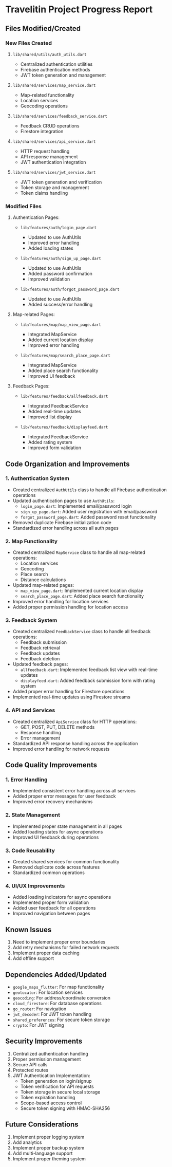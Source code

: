 # Travelitin Project Progress Report

## Files Modified/Created

### New Files Created
1. `lib/shared/utils/auth_utils.dart`
   - Centralized authentication utilities
   - Firebase authentication methods
   - JWT token generation and management

2. `lib/shared/services/map_service.dart`
   - Map-related functionality
   - Location services
   - Geocoding operations

3. `lib/shared/services/feedback_service.dart`
   - Feedback CRUD operations
   - Firestore integration

4. `lib/shared/services/api_service.dart`
   - HTTP request handling
   - API response management
   - JWT authentication integration

5. `lib/shared/services/jwt_service.dart`
   - JWT token generation and verification
   - Token storage and management
   - Token claims handling

### Modified Files
1. Authentication Pages:
   - `lib/features/auth/login_page.dart`
     - Updated to use AuthUtils
     - Improved error handling
     - Added loading states

   - `lib/features/auth/sign_up_page.dart`
     - Updated to use AuthUtils
     - Added password confirmation
     - Improved validation

   - `lib/features/auth/forgot_password_page.dart`
     - Updated to use AuthUtils
     - Added success/error handling

2. Map-related Pages:
   - `lib/features/map/map_view_page.dart`
     - Integrated MapService
     - Added current location display
     - Improved error handling

   - `lib/features/map/search_place_page.dart`
     - Integrated MapService
     - Added place search functionality
     - Improved UI feedback

3. Feedback Pages:
   - `lib/features/feedback/allfeedback.dart`
     - Integrated FeedbackService
     - Added real-time updates
     - Improved list display

   - `lib/features/feedback/displayfeed.dart`
     - Integrated FeedbackService
     - Added rating system
     - Improved form validation

## Code Organization and Improvements

### 1. Authentication System
- Created centralized `AuthUtils` class to handle all Firebase authentication operations
- Updated authentication pages to use `AuthUtils`:
  - `login_page.dart`: Implemented email/password login
  - `sign_up_page.dart`: Added user registration with email/password
  - `forgot_password_page.dart`: Added password reset functionality
- Removed duplicate Firebase initialization code
- Standardized error handling across all auth pages

### 2. Map Functionality
- Created centralized `MapService` class to handle all map-related operations:
  - Location services
  - Geocoding
  - Place search
  - Distance calculations
- Updated map-related pages:
  - `map_view_page.dart`: Implemented current location display
  - `search_place_page.dart`: Added place search functionality
- Improved error handling for location services
- Added proper permission handling for location access

### 3. Feedback System
- Created centralized `FeedbackService` class to handle all feedback operations:
  - Feedback submission
  - Feedback retrieval
  - Feedback updates
  - Feedback deletion
- Updated feedback pages:
  - `allfeedback.dart`: Implemented feedback list view with real-time updates
  - `displayfeed.dart`: Added feedback submission form with rating system
- Added proper error handling for Firestore operations
- Implemented real-time updates using Firestore streams

### 4. API and Services
- Created centralized `ApiService` class for HTTP operations:
  - GET, POST, PUT, DELETE methods
  - Response handling
  - Error management
- Standardized API response handling across the application
- Improved error handling for network requests

## Code Quality Improvements

### 1. Error Handling
- Implemented consistent error handling across all services
- Added proper error messages for user feedback
- Improved error recovery mechanisms

### 2. State Management
- Implemented proper state management in all pages
- Added loading states for async operations
- Improved UI feedback during operations

### 3. Code Reusability
- Created shared services for common functionality
- Removed duplicate code across features
- Standardized common operations

### 4. UI/UX Improvements
- Added loading indicators for async operations
- Implemented proper form validation
- Added user feedback for all operations
- Improved navigation between pages

## Known Issues

1. Need to implement proper error boundaries
2. Add retry mechanisms for failed network requests
3. Implement proper data caching
4. Add offline support

## Dependencies Added/Updated

- `google_maps_flutter`: For map functionality
- `geolocator`: For location services
- `geocoding`: For address/coordinate conversion
- `cloud_firestore`: For database operations
- `go_router`: For navigation
- `jwt_decoder`: For JWT token handling
- `shared_preferences`: For secure token storage
- `crypto`: For JWT signing

## Security Improvements

1. Centralized authentication handling
2. Proper permission management
3. Secure API calls
4. Protected routes
5. JWT Authentication Implementation:
   - Token generation on login/signup
   - Token verification for API requests
   - Token storage in secure local storage
   - Token expiration handling
   - Scope-based access control
   - Secure token signing with HMAC-SHA256

## Future Considerations

1. Implement proper logging system
2. Add analytics
3. Implement proper backup system
4. Add multi-language support
5. Implement proper theming system 